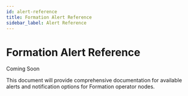 ```yaml
---
id: alert-reference
title: Formation Alert Reference
sidebar_label: Alert Reference
---
```


# Formation Alert Reference

Coming Soon

This document will provide comprehensive documentation for available alerts and notification options for Formation operator nodes. 
